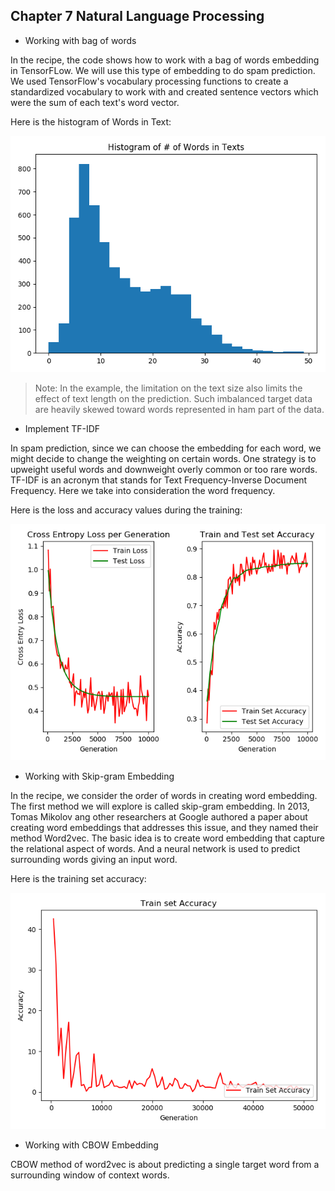 ## Chapter 7 Natural Language Processing

* Working with bag of words

In the recipe, the code shows how to work with a bag of words embedding in TensorFLow. We will use this type of embedding to do spam prediction. We used TensorFlow's vocabulary processing functions to create a standardized vocabulary to work with and created sentence vectors which were the sum of each text's word vector.

Here is the histogram of Words in Text:

![HistogramOfWordsInText](Image/HistogramOfWordsInText.png)

> Note: In the example, the limitation on the text size also limits the effect of text length on the prediction. Such imbalanced target data are heavily skewed toward words represented in ham part of the data. 

* Implement TF-IDF

In spam prediction, since we can choose the embedding for each word, we might decide to change the weighting on certain words. One strategy is to upweight useful words and downweight overly common or too rare words. TF-IDF is an acronym that stands for Text Frequency-Inverse Document Frequency. Here we take into consideration the word frequency.

Here is the loss and accuracy values during the training:

![TF-IDfLoss&Accuracy](Image/TF-IDfLoss&Accuracy.png)

* Working with Skip-gram Embedding

In the recipe, we consider the order of words in creating word embedding. The first method we will explore is called skip-gram embedding. In 2013, Tomas Mikolov ang other researchers at Google authored a paper about creating word embeddings that addresses this issue, and they named their method Word2vec. The basic idea is to create word embedding that capture the relational aspect of words. And a neural network is used to predict surrounding words giving an input word.

Here is the training set accuracy:

![WorkingWithSkipGram](Image/WorkingWithSkipGram.png)

* Working with CBOW Embedding

CBOW method of word2vec is about predicting a single target word from a surrounding window of context words.